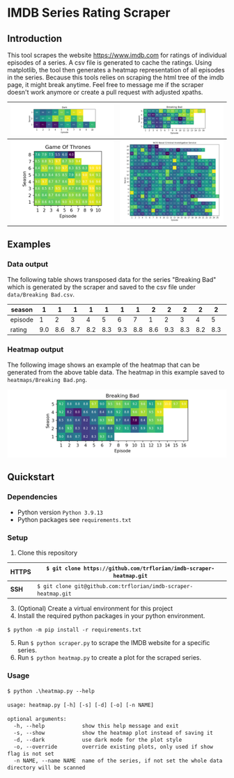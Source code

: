 # IMDB Series Rating Scraper

## Introduction

This tool scrapes the website https://www.imdb.com for ratings of individual episodes of a series.
A csv file is generated to cache the ratings.
Using matplotlib, the tool then generates a heatmap representation of all episodes in the series.
Because this tools relies on scraping the html tree of the imdb page, it might break anytime. 
Feel free to message me if the scraper doesn't work anymore or create a pull request with adjusted xpaths.

| ![](examples/img/Dark.png)  |  ![](examples/img/Breaking_Bad.png)  |
|---------|-----|
| ![](examples/img/Game_Of_Thrones.png) | ![](examples/img/NCIS_Naval_Criminal_Investigative_Service.png) |

## Examples

### Data output

The following table shows transposed data for the series "Breaking Bad" which is generated by the scraper and saved to the csv file under `data/Breaking Bad.csv`.

| season  | 1   | 1   | 1   | 1   | 1   | 1   | 1   | 2   | 2   | 2   | 2   | 2   | 2   | 2   | 2   | 2   | 2   | 2   | 2   | 2   | 3   | 3   | 3   | 3   | 3   | 3   | 3   | 3   | 3   | 3   | 3   | 3   | 3   | 4   | 4   | 4   | 4   | 4   | 4   | 4   | 4   | 4   | 4   | 4   | 4   | 4   | 5   | 5   | 5   | 5   | 5   | 5   | 5   | 5   | 5   | 5   | 5   | 5   | 5   | 5    | 5   | 5   |
|---------|-----|-----|-----|-----|-----|-----|-----|-----|-----|-----|-----|-----|-----|-----|-----|-----|-----|-----|-----|-----|-----|-----|-----|-----|-----|-----|-----|-----|-----|-----|-----|-----|-----|-----|-----|-----|-----|-----|-----|-----|-----|-----|-----|-----|-----|-----|-----|-----|-----|-----|-----|-----|-----|-----|-----|-----|-----|-----|-----|------|-----|-----|
| episode | 1   | 2   | 3   | 4   | 5   | 6   | 7   | 1   | 2   | 3   | 4   | 5   | 6   | 7   | 8   | 9   | 10  | 11  | 12  | 13  | 1   | 2   | 3   | 4   | 5   | 6   | 7   | 8   | 9   | 10  | 11  | 12  | 13  | 1   | 2   | 3   | 4   | 5   | 6   | 7   | 8   | 9   | 10  | 11  | 12  | 13  | 1   | 2   | 3   | 4   | 5   | 6   | 7   | 8   | 9   | 10  | 11  | 12  | 13  | 14   | 15  | 16  |
| rating  | 9.0 | 8.6 | 8.7 | 8.2 | 8.3 | 9.3 | 8.8 | 8.6 | 9.3 | 8.3 | 8.2 | 8.3 | 8.8 | 8.6 | 9.2 | 9.1 | 8.5 | 8.9 | 9.3 | 9.2 | 8.5 | 8.6 | 8.4 | 8.2 | 8.6 | 9.3 | 9.6 | 8.7 | 8.4 | 7.8 | 8.4 | 9.5 | 9.6 | 9.2 | 8.2 | 8.0 | 8.6 | 8.6 | 8.4 | 8.8 | 9.2 | 8.8 | 9.6 | 9.7 | 9.5 | 9.9 | 9.2 | 8.8 | 8.8 | 8.8 | 9.7 | 9.0 | 9.5 | 9.6 | 9.4 | 9.2 | 9.6 | 9.1 | 9.8 | 10.0 | 9.7 | 9.9 |

### Heatmap output

The following image shows an example of the heatmap that can be generated from the above table data. 
The heatmap in this example saved to `heatmaps/Breaking Bad.png`. 

![](examples/img/Breaking_Bad.png)

## Quickstart

### Dependencies

- Python version `Python 3.9.13`
- Python packages see `requirements.txt`

### Setup

1. Clone this repository

| **HTTPS**  | `$ git clone https://github.com/trflorian/imdb-scraper-heatmap.git` |
| ---|---|
| **SSH** |`$ git clone git@github.com:trflorian/imdb-scraper-heatmap.git` |

3. (Optional) Create a virtual environment for this project 
4. Install the required python packages in your python environment.

`$ python -m pip install -r requirements.txt`

5. Run `$ python scraper.py` to scrape the IMDB website for a specific series.
6. Run `$ python heatmap.py` to create a plot for the scraped series.

### Usage

``` 
$ python .\heatmap.py --help

usage: heatmap.py [-h] [-s] [-d] [-o] [-n NAME]

optional arguments:
  -h, --help            show this help message and exit
  -s, --show            show the heatmap plot instead of saving it
  -d, --dark            use dark mode for the plot style
  -o, --override        override existing plots, only used if show flag is not set
  -n NAME, --name NAME  name of the series, if not set the whole data directory will be scanned
```

